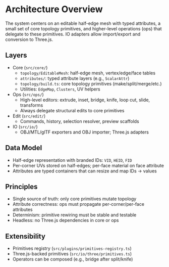 # Architecture Overview

The system centers on an editable half-edge mesh with typed attributes, a small set of core topology primitives, and higher-level operations (ops) that delegate to these primitives. IO adapters allow import/export and conversion to Three.js.

## Layers
- Core (`src/core/`)
  - `topology/EditableMesh`: half-edge mesh, vertex/edge/face tables
  - `attributes/`: typed attribute layers (e.g., `ScalarAttr`)
  - `topology/build.ts`: core topology primitives (make/split/merge/etc.)
  - Utilities: `EdgeMap`, `Clusters`, UV helpers
- Ops (`src/ops/`)
  - High-level editors: extrude, inset, bridge, knife, loop cut, slide, transforms
  - Always delegate structural edits to core primitives
- Edit (`src/edit/`)
  - Commands, history, selection resolver, preview scaffolds
- IO (`src/io/`)
  - OBJ/MTL/glTF exporters and OBJ importer; Three.js adapters

## Data Model
- Half-edge representation with branded IDs: `VID`, `HEID`, `FID`
- Per-corner UVs stored on half-edges; per-face material on face attribute
- Attributes are typed containers that can resize and map IDs → values

## Principles
- Single source of truth: only core primitives mutate topology
- Attribute correctness: ops must propagate per-corner/per-face attributes
- Determinism: primitive rewiring must be stable and testable
- Headless: no Three.js dependencies in core or ops

## Extensibility
- Primitives registry (`src/plugins/primitives-registry.ts`)
- Three.js-backed primitives (`src/io/three/primitives.ts`)
- Operators can be composed (e.g., bridge after split/knife)
